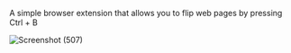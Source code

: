 A simple browser extension that allows you to flip web pages by pressing Ctrl + B

![Screenshot (507)](https://github.com/asakizuki/Upside-Website/assets/108646953/52d5dba2-5d11-43a0-aafe-13441f1a5619)
